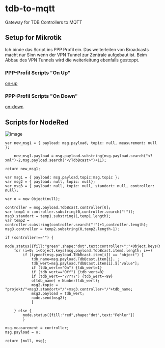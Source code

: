 # tdb-to-mqtt
Gateway for TDB Controllers to MQTT

## Setup for Mikrotik

Ich binde das Script ins PPP Profil ein. Das weiterleiten von Broadcasts macht nur Sinn wenn der VPN Tunnel zur Zentrale aufgebaut ist.
Beim Abbau des VPN Tunnels wird die weiterleitung ebenfalls gestoppt.

### PPP-Profil Scripts "On Up"

[on-up](/on-up.txt)

### PPP-Profil Scripts "On Down"

[on-down](/on-down.txt)

## Scripts for NodeRed

![image](https://user-images.githubusercontent.com/44277174/173178037-622129f6-4331-44a9-bdc5-874c79692cd4.png)


```
var new_msg1 = { payload: msg.payload, topic: null, measurement: null };
 
    new_msg1.payload = msg.payload.substring(msg.payload.search("<?xml")-2,msg.payload.search("</TdbBcast>")+11);

return new_msg1;
```

```
var msg1 = { payload: msg.payload,topic:msg.topic };
var msg2 = { payload: null, topic: null};
var msg3 = { payload: null, topic: null, standort: null, controller: null};

var o = new Object(null);

controller = msg.payload.TdbBcast.controller[0];
var temp1 = controller.substring(0,controller.search("!"));
msg3.standort = temp1.substring(1,temp1.length);
var temp2 = controller.substring(controller.search("!")+1,controller.length);
msg3.controller = temp2.substring(0,temp2.length-1);

if (controller!=="") {
    node.status({fill:"green",shape:"dot",text:controller+":"+Object.keys(msg.payload.TdbBcast.item).length})
    for (i=0; i<Object.keys(msg.payload.TdbBcast.item).length; i++) 
        if (typeof(msg.payload.TdbBcast.item[i]) == "object") {
            tdb_name=msg.payload.TdbBcast.item[i]._;
            tdb_wert=msg.payload.TdbBcast.item[i].$["value"];
            if (tdb_wert=="On") {tdb_wert=1}
            if (tdb_wert=="Off") {tdb_wert=0}
            if (tdb_wert=="?????") {tdb_wert=-99}
            o[tdb_name] = Number(tdb_wert);
            msg2.topic = "projekt/"+msg3.standort+"/"+msg3.controller+"/"+tdb_name;
            msg2.payload = tdb_wert;
            node.send(msg2);
            }
                
    } else {
        node.status({fill:"red",shape:"dot",text:"Fehler"})
        }

msg.measurement = controller;
msg.payload = o;

return [null, msg];

```
